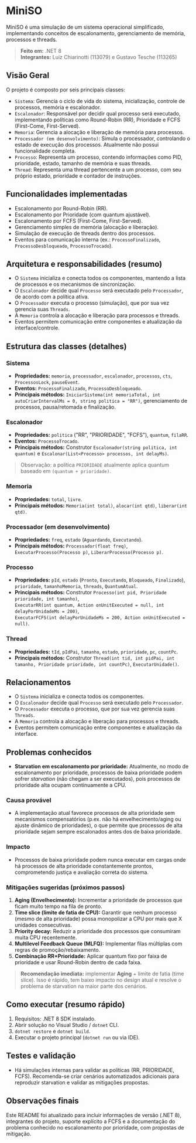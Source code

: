 <!--# MiniSO

MiniSO é uma simulação de um sistema operacional simplificado, implementando conceitos de escalonamento, gerenciamento de memória, processos e threads.

## Arquitetura Geral

O projeto é composto por seis principais classes:

- `Sistema`: Gerencia o ciclo de vida do sistema, inicialização, controle de processos, memória e escalonador.
- `Escalonador`: Responsável por decidir qual processo será executado, implementando políticas como Round-Robin (RR) e Prioridade.
- `Memoria`: Gerencia a alocação e liberação de memória para processos.
- `Processador (em desenvolvimento)`: Simula o processador, controlando o estado de execução dos processos. Atualmente não possui funcionalidade.
- `Processo`: Representa um processo, contendo informações como PID, prioridade, estado, tamanho de memória e suas threads.
- `Thread`: Representa uma thread pertencente a um processo, com seu próprio estado, prioridade e contador de instruções.

## Classes e Funções

### Sistema

- **Propriedades:**
	- `memoria`: Instância de `Memoria`.
	- `processador`: Instância de `Processador`.
	- `escalonador`: Instância de `Escalonador`.
	- `processos`: Lista de processos ativos.
	- `cts`: Token de cancelamento para controle de execução.
	- `ProcessosLock`: Objeto para sincronização de acesso à lista de processos.
	- `pauseEvent`: Controle de pausa do sistema.

- **Eventos:**
	- `ProcessoFinalizado`: Disparado quando um processo finaliza.
	- `ProcessoDesbloqueado`: Disparado quando um processo é desbloqueado por memória disponível.

- **Principais métodos:**
	- `IniciarSistema(int memoriaTotal, int autoCriarIntervalMs = 0, string politica = "RR")`: Inicializa o sistema, memória, escalonador e inicia o loop principal.
	- Gerenciamento de processos, pausa, retomada e finalização.

### Escalonador

- **Propriedades:**
	- `politica`: Política de escalonamento ("RR", "PRIORIDADE", "FCFS").
	- `quantum`: Quantum para RR e PRIORIDADE. (PRIORIDADE -> (Quantum + Prioridade))
	- `filaRR`: Fila de processos para escalonamentos que utilizam de quantum.

- **Eventos:**
	- `ProcessoTrocado`: Notifica troca de processo.

- **Principais métodos:**
	- `Escalonador(string politica, int quantum)`: Construtor.
	- `Escalonar(List<Processo> processos, int delayMs)`: Executa o escalonamento conforme política definida.

### Memoria

- **Propriedades:**
	- `total`: Memória total disponível.
	- `livre`: Memória livre.

- **Principais métodos:**
	- `Memoria(int total)`: Construtor.
	- `alocar(int qtd)`: Tenta alocar memória, retorna sucesso ou falha.
	- `liberar(int qtd)`: Libera memória, garantindo não exceder o total.

### Processador (em desenvolvimento)

- **Propriedades:**
	- `freq`: Frequência do processador.
	- `estado`: Estado atual (`Aguardando`, `Executando`).

- **Principais métodos:**
	- `Processador(float freq)`: Construtor.
	- `ExecutarProcesso(Processo p)`: Inicia execução de um processo.
	- `LiberarProcesso(Processo p)`: Libera o processo em caso de interrupção.

### Processo

- **Propriedades:**
	- `pId`: Identificador do processo.
	- `estado`: Estado do processo (`Pronto`, `Executando`, `Bloqueado`, `Finalizado`).
	- `prioridade`: Prioridade do processo.
	- `tamanhoMemoria`: Memória ocupada.
	- `threads`: Lista de threads do processo.
	- `QuantumAtual`: Quantum atual para RR.

- **Principais métodos:**
	- `Processo(int pid, Prioridade prioridade, int tamanho)`: Construtor.
	- `ExecutarRR(int quantum, Action onUnitExecuted = null, int delayPorUnidadeMs = 200)`: Executa o processo segundo RR, alternando entre threads.
    - `ExecutarFCFS(int delayPorUnidadeMs = 200, Action onUnitExecuted = null)`: Executa o processo segundo FCFS, onde, os processos e threads já são inseridos em ordem ao serem instanciados.

### Thread

- **Propriedades:**
	- `tId`: Identificador da thread.
	- `pIdPai`: Identificador do processo pai.
	- `tamanho`: Memória ocupada pela thread.
	- `estado`: Estado da thread.
	- `prioridade`: Prioridade da thread.
	- `pc`: Contador de instruções executadas.
	- `countPc`: Total de instruções a executar.

- **Principais métodos:**
	- `Thread(int tid, int pidPai, int tamanho, Prioridade prioridade, int countPc)`: Construtor.
	- `ExecutarUnidade()`: Executa uma unidade de instrução, retorna se finalizou (true/false).

## Relacionamentos

- O `Sistema` inicializa e conecta todos os componentes.
- O `Escalonador` decide qual `Processo` será executado pelo `Processador`.
- O `Processador` executa o processo, que por sua vez gerencia suas `Threads`.
- A `Memoria` controla a alocação e liberação para processos e threads.
- Eventos permitem comunicação entre componentes e atualização da interface.-->

# MiniSO

MiniSO é uma simulação de um sistema operacional simplificado, implementando conceitos de escalonamento, gerenciamento de memória, processos e threads.

> **Feito em:** .NET 8  
> **Integrantes:** Luiz Chiarinotti (113079) e Gustavo Tesche (113265)

## Visão Geral

O projeto é composto por seis principais classes:

- `Sistema`: Gerencia o ciclo de vida do sistema, inicialização, controle de processos, memória e escalonador.
- `Escalonador`: Responsável por decidir qual processo será executado, implementando políticas como Round-Robin (RR), Prioridade e FCFS (First-Come, First-Served).
- `Memoria`: Gerencia a alocação e liberação de memória para processos.
- `Processador (em desenvolvimento)`: Simula o processador, controlando o estado de execução dos processos. Atualmente não possui funcionalidade completa.
- `Processo`: Representa um processo, contendo informações como PID, prioridade, estado, tamanho de memória e suas threads.
- `Thread`: Representa uma thread pertencente a um processo, com seu próprio estado, prioridade e contador de instruções.

## Funcionalidades implementadas

- Escalonamento por Round-Robin (RR).
- Escalonamento por Prioridade (com quantum ajustável).
- Escalonamento por FCFS (First-Come, First-Served).
- Gerenciamento simples de memória (alocação e liberação).
- Simulação de execução de threads dentro dos processos.
- Eventos para comunicação interna (ex.: `ProcessoFinalizado`, `ProcessoDesbloqueado`, `ProcessoTrocado`).

## Arquitetura e responsabilidades (resumo)

- O `Sistema` inicializa e conecta todos os componentes, mantendo a lista de processos e os mecanismos de sincronização.
- O `Escalonador` decide qual `Processo` será executado pelo `Processador`, de acordo com a política ativa.
- O `Processador` executa o processo (simulação), que por sua vez gerencia suas `Threads`.
- A `Memoria` controla a alocação e liberação para processos e threads.
- Eventos permitem comunicação entre componentes e atualização da interface/controle.

## Estrutura das classes (detalhes)

### Sistema

- **Propriedades:** `memoria`, `processador`, `escalonador`, `processos`, `cts`, `ProcessosLock`, `pauseEvent`.
- **Eventos:** `ProcessoFinalizado`, `ProcessoDesbloqueado`.
- **Principais métodos:** `IniciarSistema(int memoriaTotal, int autoCriarIntervalMs = 0, string politica = "RR")`, gerenciamento de processos, pausa/retomada e finalização.

### Escalonador

- **Propriedades:** `politica` ("RR", "PRIORIDADE", "FCFS"), `quantum`, `filaRR`.
- **Eventos:** `ProcessoTrocado`.
- **Principais métodos:** Construtor `Escalonador(string politica, int quantum)` e `Escalonar(List<Processo> processos, int delayMs)`.

> Observação: a política `PRIORIDADE` atualmente aplica quantum baseado em `(quantum + prioridade)`.

### Memoria

- **Propriedades:** `total`, `livre`.
- **Principais métodos:** `Memoria(int total)`, `alocar(int qtd)`, `liberar(int qtd)`.

### Processador (em desenvolvimento)

- **Propriedades:** `freq`, `estado` (`Aguardando`, `Executando`).
- **Principais métodos:** `Processador(float freq)`, `ExecutarProcesso(Processo p)`, `LiberarProcesso(Processo p)`.

### Processo

- **Propriedades:** `pId`, `estado` (`Pronto`, `Executando`, `Bloqueado`, `Finalizado`), `prioridade`, `tamanhoMemoria`, `threads`, `QuantumAtual`.
- **Principais métodos:** Construtor `Processo(int pid, Prioridade prioridade, int tamanho)`,  
  `ExecutarRR(int quantum, Action onUnitExecuted = null, int delayPorUnidadeMs = 200)`,  
  `ExecutarFCFS(int delayPorUnidadeMs = 200, Action onUnitExecuted = null)`.

### Thread

- **Propriedades:** `tId`, `pIdPai`, `tamanho`, `estado`, `prioridade`, `pc`, `countPc`.
- **Principais métodos:** Construtor `Thread(int tid, int pidPai, int tamanho, Prioridade prioridade, int countPc)`, `ExecutarUnidade()`.

## Relacionamentos

- O `Sistema` inicializa e conecta todos os componentes.
- O `Escalonador` decide qual `Processo` será executado pelo `Processador`.
- O `Processador` executa o processo, que por sua vez gerencia suas `Threads`.
- A `Memoria` controla a alocação e liberação para processos e threads.
- Eventos permitem comunicação entre componentes e atualização da interface.

## Problemas conhecidos

- **Starvation em escalonamento por prioridade:** Atualmente, no modo de escalonamento por prioridade, processos de baixa prioridade podem sofrer *starvation* (não chegam a ser executados), pois processos de prioridade alta ocupam continuamente a CPU.

### Causa provável

- A implementação atual favorece processos de alta prioridade sem mecanismos compensatórios (p.ex. não há envelhecimento/aging ou ajuste dinâmico de prioridades), o que permite que processos de alta prioridade sejam sempre escalonados antes dos de baixa prioridade.

### Impacto

- Processos de baixa prioridade podem nunca executar em cargas onde há processos de alta prioridade constantemente prontos, comprometendo justiça e avaliação correta do sistema.

### Mitigações sugeridas (próximos passos)

1. **Aging (Envelhecimento):** Incrementar a prioridade de processos que ficam muito tempo na fila de pronto.  
2. **Time slice (limite de fatia de CPU):** Garantir que nenhum processo (mesmo de alta prioridade) possa monopolizar a CPU por mais que X unidades consecutivas.  
3. **Priority decay:** Reduzir a prioridade dos processos que consumiram muita CPU recentemente.  
4. **Multilevel Feedback Queue (MLFQ):** Implementar filas múltiplas com regras de promoção/rebaixamento.  
5. **Combinação RR+Prioridade:** Aplicar quantum fixo por faixa de prioridade e usar Round-Robin dentro de cada faixa.

> **Recomendação imediata:** implementar **Aging** + limite de fatia (time slice). Isso é rápido, tem baixo impacto no design atual e resolve o problema de starvation na maior parte dos cenários.

## Como executar (resumo rápido)

1. Requisitos: .NET 8 SDK instalado.  
2. Abrir solução no Visual Studio / `dotnet` CLI.  
3. `dotnet restore` e `dotnet build`.  
4. Executar o projeto principal (`dotnet run` ou via IDE).

## Testes e validação

- Há simulações internas para validar as políticas (RR, PRIORIDADE, FCFS). Recomenda-se criar cenários automatizados adicionais para reproduzir starvation e validar as mitigações propostas.

## Observações finais

Este README foi atualizado para incluir informações de versão (.NET 8), integrantes do projeto, suporte explícito a FCFS e a documentação do problema conhecido no escalonamento por prioridade, com propostas de mitigação.


